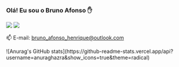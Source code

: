 ### Olá! Eu sou o Bruno Afonso ✋
<a href="https://www.linkedin.com/in/bruno-afonso-henrique/">
    <img src="https://img.shields.io/badge/linkedin-%230077B5.svg?&style=for-the-badge&logo=linkedin&logoColor=white" /></a>
    <a href="https://www.instagram.com/invites/contact/?i=12oi803mcqzpu&utm_content=m8vhyf">
    <img src="https://img.shields.io/badge/Instagram-E4405F?style=for-the-badge&logo=instagram&logoColor=white" /></a>
 <p>
  📫 E-mail: <a href='mailto:bruno_afonso_henrique@outlook.com'>bruno_afonso_henrique@outlook.com</a>
</p>
![Anurag's GitHub stats](https://github-readme-stats.vercel.app/api?username=anuraghazra&show_icons=true&theme=radical)
